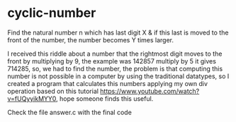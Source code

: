 # cyclic-number
Find the natural number n which has last digit X &amp; if this last is moved to the front of the number, the number becomes Y times larger.

I received this riddle about a number that the rightmost digit moves to the front by multiplying by 9, the example was 142857 multiply by 5 it gives 714285, so, we had to find the number, the problem is that computing this number is not possible in a computer by using the traditional datatypes, so I created a program that calculates this numbers applying my own div operation based on this tutorial https://www.youtube.com/watch?v=fUQyyikMYY0, hope someone finds this useful.

Check the file answer.c with the final code
